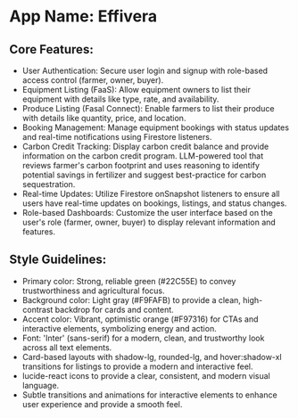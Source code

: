 # **App Name**: Effivera

## Core Features:

- User Authentication: Secure user login and signup with role-based access control (farmer, owner, buyer).
- Equipment Listing (FaaS): Allow equipment owners to list their equipment with details like type, rate, and availability.
- Produce Listing (Fasal Connect): Enable farmers to list their produce with details like quantity, price, and location.
- Booking Management: Manage equipment bookings with status updates and real-time notifications using Firestore listeners.
- Carbon Credit Tracking: Display carbon credit balance and provide information on the carbon credit program. LLM-powered tool that reviews farmer's carbon footprint and uses reasoning to identify potential savings in fertilizer and suggest best-practice for carbon sequestration.
- Real-time Updates: Utilize Firestore onSnapshot listeners to ensure all users have real-time updates on bookings, listings, and status changes.
- Role-based Dashboards: Customize the user interface based on the user's role (farmer, owner, buyer) to display relevant information and features.

## Style Guidelines:

- Primary color: Strong, reliable green (#22C55E) to convey trustworthiness and agricultural focus.
- Background color: Light gray (#F9FAFB) to provide a clean, high-contrast backdrop for cards and content.
- Accent color: Vibrant, optimistic orange (#F97316) for CTAs and interactive elements, symbolizing energy and action.
- Font: 'Inter' (sans-serif) for a modern, clean, and trustworthy look across all text elements.
- Card-based layouts with shadow-lg, rounded-lg, and hover:shadow-xl transitions for listings to provide a modern and interactive feel.
- lucide-react icons to provide a clear, consistent, and modern visual language.
- Subtle transitions and animations for interactive elements to enhance user experience and provide a smooth feel.